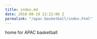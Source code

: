 ```yaml
---
title: index.md
date: 2018-08-19 12:22:00 Z
permalink: "/apac-basketball/index.html"
---
```


home for APAC basketball